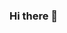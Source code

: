 ### Hi there 👋

<!--
**wajihaiqbal0/wajihaiqbal0** is a ✨ _special_ ✨ repository because its `README.md` (this file) appears on your GitHub profile.

# Wajeeha

Hi! I'm Wajeeha, a passionate bioinformatics student at NUST, eager to explore the intersection of biology and computer science. I'm fascinated by the potential of computational tools to unravel the mysteries of life and contribute to advancements in healthcare.

# Skills and Technologies

* Programming Languages: Python, R
* Bioinformatics Tools: NCBI BLAST, CLUSTALW, VCFtools
* Data Analysis Libraries: Pandas, NumPy
* Machine Learning Frameworks: TensorFlow, scikit-learn

# Contact

* Email: wajeeha732@gmail.com
* LinkedIn:https://www.linkedin.com/in/wajeeha-bioinformatics/

# Personal Interests

* Machine learning applications in biology
* Computational genomics
* Personalized medicine

I'm always eager to learn new things and collaborate with others on exciting projects. Feel free to reach out if you'd like to connect or discuss potential collaborations!
